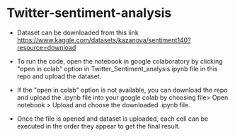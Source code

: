 # Twitter-sentiment-analysis
- Dataset can be downloaded from this link https://www.kaggle.com/datasets/kazanova/sentiment140?resource=download
- To run the code, open the notebook in google colaboratory by clicking "open in colab" option in Twitter_Sentiment_analysis.ipynb file in this repo and upload the dataset.
- If the "open in colab" option is not available, you can download the repo and upload the .ipynb file into your google colab by choosing file> Open notebook > Upload and choose the downloaded .ipynb file.

- Once the file is opened and dataset is uploaded, each cell can be executed in the order they appear to get the final result.

